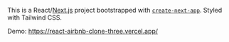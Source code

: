 This is a React/[Next.js](https://nextjs.org/) project bootstrapped with [`create-next-app`](https://github.com/vercel/next.js/tree/canary/packages/create-next-app). Styled with Tailwind CSS.

Demo: https://react-airbnb-clone-three.vercel.app/


